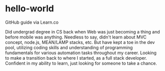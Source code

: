 # hello-world
GitHub guide via Learn.co


Did undergrad degree in CS back when Web was just becoming a thing and before mobile was anything. Needless to say, didn't learn about MVC concept, node.js, MEAN/LAMP stacks, etc. But have kept a toe in the dev pool, utilizing coding skills and understanding of programming fundamentals for various automation tasks throughout my career. Looking to make a transition back to where I started, as a full stack developer. Confident in my ability to learn, just looking for someone to take a chance.

